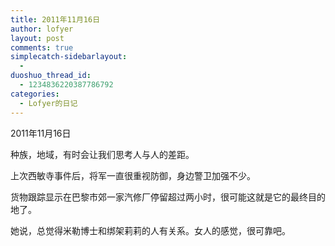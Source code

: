 ```yaml
---
title: 2011年11月16日
author: lofyer
layout: post
comments: true
simplecatch-sidebarlayout:
  - 
duoshuo_thread_id:
  - 1234836220387786792
categories:
  - Lofyer的日记
---
```

2011年11月16日

种族，地域，有时会让我们思考人与人的差距。

上次西敏寺事件后，将军一直很重视防御，身边警卫加强不少。

货物跟踪显示在巴黎市郊一家汽修厂停留超过两小时，很可能这就是它的最终目的地了。

她说，总觉得米勒博士和绑架莉莉的人有关系。女人的感觉，很可靠吧。